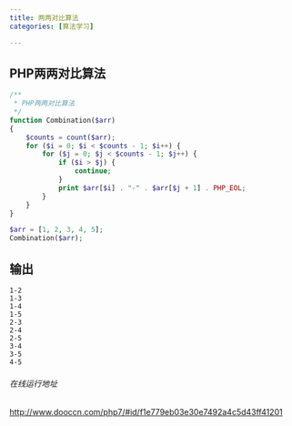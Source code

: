 ```yaml
---
title: 两两对比算法
categories: [算法学习]

---
```


## PHP两两对比算法

```php
/**
 * PHP两两对比算法
 */
function Combination($arr)
{
    $counts = count($arr);
    for ($i = 0; $i < $counts - 1; $i++) {
        for ($j = 0; $j < $counts - 1; $j++) {
            if ($i > $j) {
                continue;
            }
            print $arr[$i] . "-" . $arr[$j + 1] . PHP_EOL;
        }
    }
}

$arr = [1, 2, 3, 4, 5];
Combination($arr);
```

## 输出

```shell
1-2
1-3
1-4
1-5
2-3
2-4
2-5
3-4
3-5
4-5
```



###### 在线运行地址

http://www.dooccn.com/php7/#id/f1e779eb03e30e7492a4c5d43ff41201

